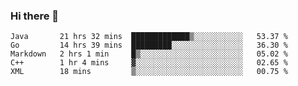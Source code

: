 ### Hi there 👋

<!--
**yeya24/yeya24** is a ✨ _special_ ✨ repository because its `README.md` (this file) appears on your GitHub profile.

Here are some ideas to get you started:

- 🔭 I’m currently working on ...
- 🌱 I’m currently learning ...
- 👯 I’m looking to collaborate on ...
- 🤔 I’m looking for help with ...
- 💬 Ask me about ...
- 📫 How to reach me: ...
- 😄 Pronouns: ...
- ⚡ Fun fact: ...
-->

<!--START_SECTION:waka-->
```text
Java       21 hrs 32 mins  █████████████▒░░░░░░░░░░░   53.37 % 
Go         14 hrs 39 mins  █████████░░░░░░░░░░░░░░░░   36.30 % 
Markdown   2 hrs 1 min     █▒░░░░░░░░░░░░░░░░░░░░░░░   05.02 % 
C++        1 hr 4 mins     ▓░░░░░░░░░░░░░░░░░░░░░░░░   02.65 % 
XML        18 mins         ▒░░░░░░░░░░░░░░░░░░░░░░░░   00.75 % 
```
<!--END_SECTION:waka-->
